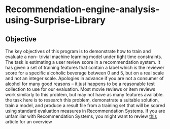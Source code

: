 # Recommendation-engine-analysis-using-Surprise-Library

## Objective

The key objectives of this program is to demonstrate how to train and evaluate a non-
trivial machine learning model under tight time constraints. The task is estimating
a user review score in a recommendation system. It has given a set of training
features that contain a label which is the reviewer score for a specific alcoholic beverage
between 0 and 5, but on a real scale and not an integer scale. Apologies in advance
if you are not a consumer of alcohol for many good reasons – it just happens to be
a reasonable test collection to use for our evaluation. Most movie reviews or item
reviews work similarly to this problem, but may not have as many features available.
the task here is to research this problem, demonstrate a suitable solution, train a model, and
produce a result file from a training set that will be scored using standard evaluation
measures in Recommendation Systems.
If you are unfamiliar with Recommendation Systems, you might want to review [this](https://towardsdatascience.com/introduction-to-recommender-systems-6c66cf15ada) article for an overview

